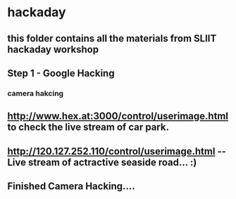 # hackaday
this folder contains all the materials from SLIIT hackaday workshop
---

## Step 1 - Google Hacking

### camera hakcing
## http://www.hex.at:3000/control/userimage.html to check the live stream of car park.
## http://120.127.252.110/control/userimage.html -- Live stream of actractive seaside road... :)
## Finished Camera Hacking....


